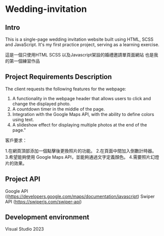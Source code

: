 # Wedding-invitation

## Intro

This is a single-page wedding invitation website built using HTML, SCSS and JavaScript. 
It's my first practice project, serving as a learning exercise.

這是一個只使用HTML SCSS 以及Javascript架設的婚禮邀請單頁面網站
也是我的第一個練習作品


## Project Requirements Description

The client requests the following features for the webpage:

1. A functionality in the webpage header that allows users to click and change the displayed photo.
2. A countdown timer in the middle of the page.
3. Integration with the Google Maps API, with the ability to define colors using text.
4. A slideshow effect for displaying multiple photos at the end of the page."

客戶要求：

1.在網頁頂部添加一個點擊後更換照片的功能。
2.在頁面中間加入倒數計時器。
3.希望能夠使用 Google Maps API，並能夠通過文字定義顏色。
4.需要照片幻燈片的效果。



## Project API

Google API ((https://developers.google.com/maps/documentation/javascript)
Swiper API (https://swiperjs.com/swiper-api)


## Development environment

Visual Studio 2023
